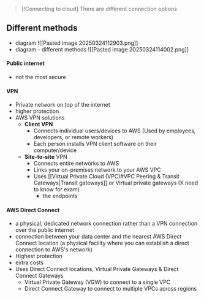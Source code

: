 
>[!Connecting to cloud]
>There are different connection options
## Different methods 
- diagram
	![[Pasted image 20250324112903.png]]
- diagram - different methods
	![[Pasted image 20250324114002.png]]
#### Public internet
- not the most secure
#### VPN
- Private network on top of the internet
- higher protection
- AWS VPN solutions
	- **Client VPN**
		- Connects individual users/devices to AWS (Used by employees, developers, or remote workers)
		- Each person installs VPN client software on their computer/device
	- **Site-to-site** VPN
		- Connects entire networks to AWS
		- Links your on-premises network to your AWS VPC
		- Uses [[Virtual Private Cloud (VPC)#VPC Peering & Transit Gateways|Transit gateways]] or Virtual private gateways (X need to know for exam)
			- the endpoints
#### AWS Direct Connect
- a physical, dedicated network connection rather than a VPN connection over the public internet
- connection between your data center and the nearest AWS Direct Connect location (a physical facility where you can establish a direct connection to AWS's network)
- Highest protection 
- extra costs
- Uses Direct Connect locations, Virtual Private Gateways & Direct Connect Gateways
	- Virtual Private Gateway (VGW) to connect to a single VPC
	- Direct Connect Gateway to connect to multiple VPCs across regions





